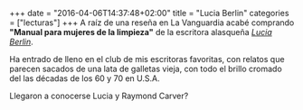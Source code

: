 +++
date = "2016-04-06T14:37:48+02:00"
title = "Lucia Berlin"
categories = ["lecturas"]
+++
A raíz de una reseña en La Vanguardia acabé comprando __"Manual para mujeres de 
la limpieza"__ de la escritora alasqueña [_Lucia Berlin_](https://es.wikipedia.org/wiki/Lucia_Berlin).

Ha entrado de lleno en el club de mis escritoras favoritas, con relatos que parecen sacados de una lata de galletas vieja, con todo el brillo cromado del las décadas de los 60 y 70 en U.S.A.

Llegaron a conocerse Lucia y Raymond Carver?